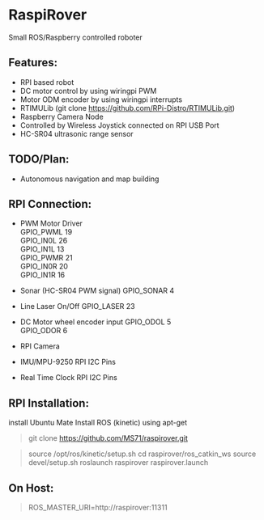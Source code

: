 # RaspiRover
Small ROS/Raspberry controlled roboter

## Features:
* RPI based robot
* DC motor control by using wiringpi PWM
* Motor ODM encoder by using wiringpi interrupts
* RTIMULib (git clone https://github.com/RPi-Distro/RTIMULib.git)
* Raspberry Camera Node
* Controlled by Wireless Joystick connected on RPI USB Port
* HC-SR04 ultrasonic range sensor

## TODO/Plan:
* Autonomous navigation and map building

## RPI Connection:
* PWM Motor Driver<br>
GPIO_PWML  19<br>
GPIO_IN0L  26<br>
GPIO_IN1L  13<br>
GPIO_PWMR  21<br>
GPIO_IN0R  20<br>
GPIO_IN1R  16<br>

* Sonar (HC-SR04 PWM signal)
GPIO_SONAR 4<br>

* Line Laser On/Off
GPIO_LASER 23<br>

* DC Motor wheel encoder input
GPIO_ODOL 5<br>
GPIO_ODOR 6<br>

* RPI Camera

* IMU/MPU-9250
RPI I2C Pins<br>

* Real Time Clock
RPI I2C Pins<br>

## RPI Installation:
install Ubuntu Mate
Install ROS (kinetic) using apt-get

>git clone https://github.com/MS71/raspirover.git

>source /opt/ros/kinetic/setup.sh
>cd raspirover/ros_catkin_ws
>source devel/setup.sh 
>roslaunch raspirover raspirover.launch

## On Host:
>ROS_MASTER_URI=http://raspirover:11311
